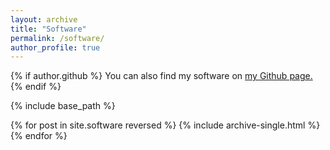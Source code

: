 ```yaml
---
layout: archive
title: "Software"
permalink: /software/
author_profile: true
---
```


{% if author.github %}
  You can also find my software on <u><a href="{{author.github}}">my Github page</a>.</u>
{% endif %}

{% include base_path %}

{% for post in site.software reversed %}
  {% include archive-single.html %}
{% endfor %}
